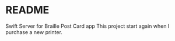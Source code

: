 # README #
Swift Server for Braille Post Card app
This project start again when I purchase a new printer.
